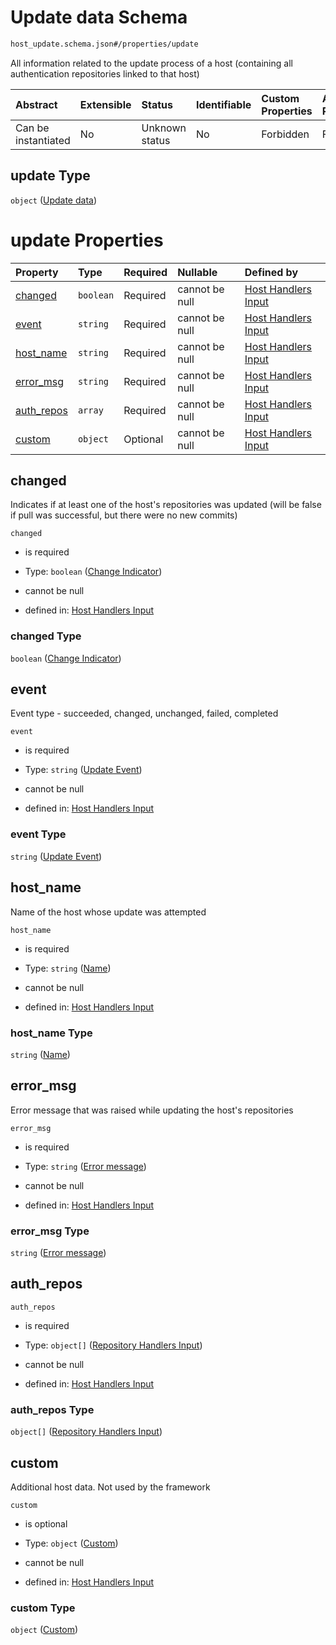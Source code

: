 # Update data Schema

```txt
host_update.schema.json#/properties/update
```

All information related to the update process of a host (containing all authentication repositories linked to that host)

| Abstract            | Extensible | Status         | Identifiable | Custom Properties | Additional Properties | Access Restrictions | Defined In                                                                        |
| :------------------ | :--------- | :------------- | :----------- | :---------------- | :-------------------- | :------------------ | :-------------------------------------------------------------------------------- |
| Can be instantiated | No         | Unknown status | No           | Forbidden         | Forbidden             | none                | [host-update.schema.json*](../out/host-update.schema.json "open original schema") |

## update Type

`object` ([Update data](host-update-properties-update-data.md))

# update Properties

| Property                  | Type      | Required | Nullable       | Defined by                                                                                                                                                             |
| :------------------------ | :-------- | :------- | :------------- | :--------------------------------------------------------------------------------------------------------------------------------------------------------------------- |
| [changed](#changed)       | `boolean` | Required | cannot be null | [Host Handlers Input](host-update-properties-update-data-properties-change-indicator.md "host_update.schema.json#/properties/update/properties/changed")               |
| [event](#event)           | `string`  | Required | cannot be null | [Host Handlers Input](host-update-properties-update-data-properties-update-event.md "host_update.schema.json#/properties/update/properties/event")                     |
| [host_name](#host_name)   | `string`  | Required | cannot be null | [Host Handlers Input](host-update-properties-update-data-properties-name.md "host_update.schema.json#/properties/update/properties/host_name")                         |
| [error_msg](#error_msg)   | `string`  | Required | cannot be null | [Host Handlers Input](host-update-properties-update-data-properties-error-message.md "host_update.schema.json#/properties/update/properties/error_msg")                |
| [auth_repos](#auth_repos) | `array`   | Required | cannot be null | [Host Handlers Input](host-update-properties-update-data-properties-authentication-repositories.md "host_update.schema.json#/properties/update/properties/auth_repos") |
| [custom](#custom)         | `object`  | Optional | cannot be null | [Host Handlers Input](host-update-properties-update-data-properties-custom.md "host_update.schema.json#/properties/update/properties/custom")                          |

## changed

Indicates if at least one of the host's repositories was updated (will be false if pull was successful, but there were no new commits)

`changed`

*   is required

*   Type: `boolean` ([Change Indicator](host-update-properties-update-data-properties-change-indicator.md))

*   cannot be null

*   defined in: [Host Handlers Input](host-update-properties-update-data-properties-change-indicator.md "host_update.schema.json#/properties/update/properties/changed")

### changed Type

`boolean` ([Change Indicator](host-update-properties-update-data-properties-change-indicator.md))

## event

Event type - succeeded, changed, unchanged, failed, completed

`event`

*   is required

*   Type: `string` ([Update Event](host-update-properties-update-data-properties-update-event.md))

*   cannot be null

*   defined in: [Host Handlers Input](host-update-properties-update-data-properties-update-event.md "host_update.schema.json#/properties/update/properties/event")

### event Type

`string` ([Update Event](host-update-properties-update-data-properties-update-event.md))

## host_name

Name of the host whose update was attempted

`host_name`

*   is required

*   Type: `string` ([Name](host-update-properties-update-data-properties-name.md))

*   cannot be null

*   defined in: [Host Handlers Input](host-update-properties-update-data-properties-name.md "host_update.schema.json#/properties/update/properties/host_name")

### host_name Type

`string` ([Name](host-update-properties-update-data-properties-name.md))

## error_msg

Error message that was raised while updating the host's repositories

`error_msg`

*   is required

*   Type: `string` ([Error message](host-update-properties-update-data-properties-error-message.md))

*   cannot be null

*   defined in: [Host Handlers Input](host-update-properties-update-data-properties-error-message.md "host_update.schema.json#/properties/update/properties/error_msg")

### error_msg Type

`string` ([Error message](host-update-properties-update-data-properties-error-message.md))

## auth_repos



`auth_repos`

*   is required

*   Type: `object[]` ([Repository Handlers Input](host-update-properties-update-data-properties-authentication-repositories-repository-handlers-input.md))

*   cannot be null

*   defined in: [Host Handlers Input](host-update-properties-update-data-properties-authentication-repositories.md "host_update.schema.json#/properties/update/properties/auth_repos")

### auth_repos Type

`object[]` ([Repository Handlers Input](host-update-properties-update-data-properties-authentication-repositories-repository-handlers-input.md))

## custom

Additional host data. Not used by the framework

`custom`

*   is optional

*   Type: `object` ([Custom](host-update-properties-update-data-properties-custom.md))

*   cannot be null

*   defined in: [Host Handlers Input](host-update-properties-update-data-properties-custom.md "host_update.schema.json#/properties/update/properties/custom")

### custom Type

`object` ([Custom](host-update-properties-update-data-properties-custom.md))
